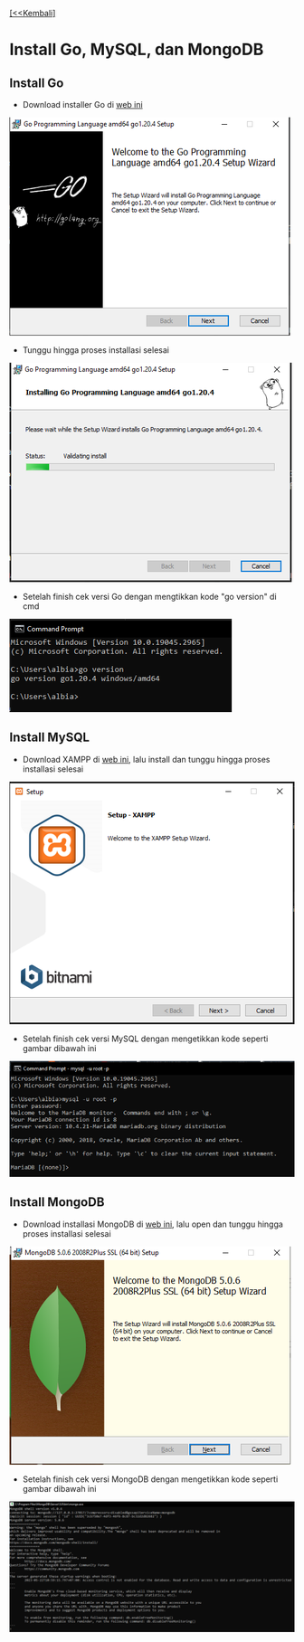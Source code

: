 [ [<<Kembali] ](https://github.com/AnggitaAlbiantara/tekn-cloud-computing/blob/cacfb4cb73b8ab7a22b41988dfc2729b22831a7b/minggu-06/README.md)
# Install Go, MySQL, dan MongoDB
## Install Go
- Download installer Go di [web ini](https://go.dev/doc/install)

![gb1](https://github.com/AnggitaAlbiantara/tekn-cloud-computing/blob/c648cf4577e4158371cab5e417dd777b70455ee1/minggu-06/ins_go_1.PNG)

- Tunggu hingga proses installasi selesai

![gb2](https://github.com/AnggitaAlbiantara/tekn-cloud-computing/blob/c648cf4577e4158371cab5e417dd777b70455ee1/minggu-06/ins_go_2.PNG)

- Setelah finish cek versi Go dengan mengtikkan kode "go version" di cmd

![gb3](https://github.com/AnggitaAlbiantara/tekn-cloud-computing/blob/c648cf4577e4158371cab5e417dd777b70455ee1/minggu-06/ins_go_3.PNG)

## Install MySQL
- Download XAMPP di [web ini](https://www.apachefriends.org/download.html), lalu install dan tunggu hingga proses installasi selesai

![gb4](https://github.com/AnggitaAlbiantara/tekn-cloud-computing/blob/c648cf4577e4158371cab5e417dd777b70455ee1/minggu-06/ins_mysql_1.PNG)

- Setelah finish cek versi MySQL dengan mengetikkan kode seperti gambar dibawah ini

![gb5](https://github.com/AnggitaAlbiantara/tekn-cloud-computing/blob/c648cf4577e4158371cab5e417dd777b70455ee1/minggu-06/ins_mysql_2.PNG)

## Install MongoDB
- Download installasi MongoDB di [web ini](https://www.mongodb.com/try/download/community), lalu open dan tunggu hingga proses installasi selesai

![gb6](https://github.com/AnggitaAlbiantara/tekn-cloud-computing/blob/c648cf4577e4158371cab5e417dd777b70455ee1/minggu-06/ins_mongo_1.PNG)

- Setelah finish cek versi MongoDB dengan mengetikkan kode seperti gambar dibawah ini

![gb7](https://github.com/AnggitaAlbiantara/tekn-cloud-computing/blob/c648cf4577e4158371cab5e417dd777b70455ee1/minggu-06/ins_mongo_2.PNG)
